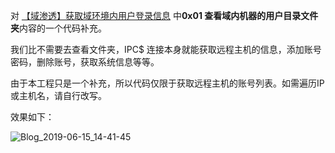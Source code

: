 对 [【域渗透】获取域环境内用户登录信息](https://rcoil.me/2018/11/%E3%80%90%E5%9F%9F%E6%B8%97%E9%80%8F%E3%80%91%E8%8E%B7%E5%8F%96%E5%9F%9F%E7%8E%AF%E5%A2%83%E5%86%85%E7%94%A8%E6%88%B7%E7%99%BB%E5%BD%95%E4%BF%A1%E6%81%AF/) 中**0x01 查看域内机器的用户目录文件夹**内容的一个代码补充。

我们比不需要去查看文件夹，IPC$ 连接本身就能获取远程主机的信息，添加账号密码，删除账号，获取系统信息等等。

由于本工程只是一个补充，所以代码仅限于获取远程主机的账号列表。如需遍历IP或主机名，请自行改写。

效果如下：

![Blog_2019-06-15_14-41-45](E:\GitHub\CSharp-Tools\NetWorkConnectIPC\Blog_2019-06-15_14-41-45.png)

